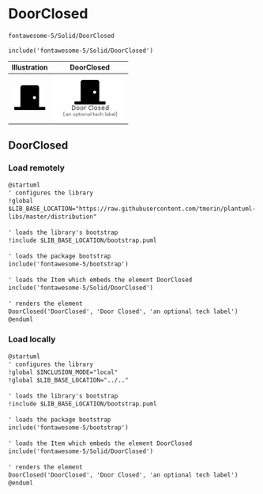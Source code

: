 # DoorClosed


```text
fontawesome-5/Solid/DoorClosed
```

```text
include('fontawesome-5/Solid/DoorClosed')
```



| Illustration | DoorClosed |
| :---: | :---: |
| ![illustration for Illustration](../../fontawesome-5/Solid/DoorClosed.png) | ![illustration for DoorClosed](../../fontawesome-5/Solid/DoorClosed.Local.png) |




## DoorClosed

### Load remotely
```plantuml
@startuml
' configures the library
!global $LIB_BASE_LOCATION="https://raw.githubusercontent.com/tmorin/plantuml-libs/master/distribution"

' loads the library's bootstrap
!include $LIB_BASE_LOCATION/bootstrap.puml

' loads the package bootstrap
include('fontawesome-5/bootstrap')

' loads the Item which embeds the element DoorClosed
include('fontawesome-5/Solid/DoorClosed')

' renders the element
DoorClosed('DoorClosed', 'Door Closed', 'an optional tech label')
@enduml
```

### Load locally
```plantuml
@startuml
' configures the library
!global $INCLUSION_MODE="local"
!global $LIB_BASE_LOCATION="../.."

' loads the library's bootstrap
!include $LIB_BASE_LOCATION/bootstrap.puml

' loads the package bootstrap
include('fontawesome-5/bootstrap')

' loads the Item which embeds the element DoorClosed
include('fontawesome-5/Solid/DoorClosed')

' renders the element
DoorClosed('DoorClosed', 'Door Closed', 'an optional tech label')
@enduml
```

